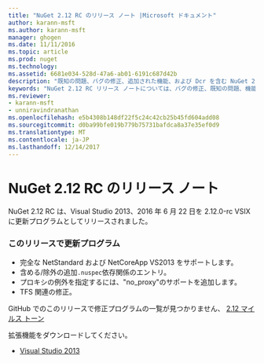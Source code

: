 ```yaml
---
title: "NuGet 2.12 RC のリリース ノート |Microsoft ドキュメント"
author: karann-msft
ms.author: karann-msft
manager: ghogen
ms.date: 11/11/2016
ms.topic: article
ms.prod: nuget
ms.technology: 
ms.assetid: 6681e034-528d-47a6-ab01-6191c687d42b
description: "既知の問題、バグの修正、追加された機能、および Dcr を含む NuGet 2.12 RC のリリース ノートします。"
keywords: "NuGet 2.12 RC リリース ノートについては、バグの修正、既知の問題、機能、Dcr を追加します。"
ms.reviewer:
- karann-msft
- unniravindranathan
ms.openlocfilehash: e5b4308b148df22f5c24c42cb25b45fd604add08
ms.sourcegitcommit: d0ba99bfe019b779b75731bafdca8a37e35ef0d9
ms.translationtype: MT
ms.contentlocale: ja-JP
ms.lasthandoff: 12/14/2017
---
```

# <a name="nuget-212-rc-release-notes"></a>NuGet 2.12 RC のリリース ノート

NuGet 2.12 RC は、Visual Studio 2013、2016 年 6 月 22 日を 2.12.0-rc VSIX に更新プログラムとしてリリースされました。

### <a name="updates-in-this-release"></a>このリリースで更新プログラム

* 完全な NetStandard および NetCoreApp VS2013 をサポートします。
* 含める/除外の追加`.nuspec`依存関係のエントリ。
* プロキシの例外を指定するには、"no_proxy"のサポートを追加します。
* TFS 関連の修正。

GitHub でのこのリリースで修正プログラムの一覧が見つかりません、 [2.12 マイルス トーン](https://github.com/NuGet/Home/issues?q=milestone%3A2.12+is%3Aclosed)

拡張機能をダウンロードしてください。

* [Visual Studio 2013](https://dist.nuget.org/visualstudio-2013-vsix/v2.12.0-rc/NuGet.Tools.vsix)

